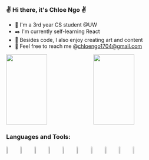 ### :v: Hi there, it's Chloe Ngo :v:

<!--
**chloeNgo99/chloeNgo99** is a ✨ _special_ ✨ repository because its `README.md` (this file) appears on your GitHub profile.

Here are some ideas to get you started:

- 🔭 I’m currently working on ...
- 🌱 I’m currently learning ...
- 👯 I’m looking to collaborate on ...
- 🤔 I’m looking for help with ...
- 💬 Ask me about ...
- 📫 How to reach me: ...
- 😄 Pronouns: ...
- ⚡ Fun fact: ...
-->
- :round_pushpin: I'm a 3rd year CS student @UW
- :black_nib: I'm currently self-learning React
- :mushroom: Besides code, I also enjoy creating art and content
- :email: Feel free to reach me @chloengo1704@gmail.com

<div style="display: flex; flex-direction: row;">
<img style="height:190px ;width: 47%" src="https://github-readme-stats.vercel.app/api/top-langs/?username=chloeNgo99&theme=buefy&langs_count=8&layout=compact&hide_border=false"/>
<img style="height:190px; width: 47%" src="https://github-readme-stats.vercel.app/api?username=chloeNgo99&show_icons=true&theme=buefy" />
</div>

### Languages and Tools: 
<img align="left" width="7%" src="https://cdn-icons-png.flaticon.com/128/311/311288.png" />
<img align="left" width="7%" src="https://cdn-icons-png.flaticon.com/128/4785/4785958.png" />
<img align="left" width="7%" src="https://cdn-icons-png.flaticon.com/128/8025/8025397.png" />
<img align="left" width="7%" src="https://cdn-icons-png.flaticon.com/128/1794/1794701.png" />
<img align="left" width="7%" src="https://cdn-icons-png.flaticon.com/128/689/689319.png" />
<img align="left" width="7%" src="https://cdn-icons-png.flaticon.com/128/1260/1260667.png" />
<img align="left" width="7%" src="https://cdn-icons-png.flaticon.com/128/5968/5968389.png" />
<img align="left" width="7%" src="https://upload.wikimedia.org/wikipedia/commons/thumb/8/80/Atom_editor_logo.svg/131px-Atom_editor_logo.svg.png?20141116145821" />
<img align="left" width="7%" src="https://ph-files.imgix.net/25b07021-eab0-4596-b444-0fcc41031595.png?auto=format&auto=compress&codec=mozjpeg&cs=strip&w=120&h=120&fit=crop&dpr=1" />
<img align="left" width="7%" src="https://cdn-icons-png.flaticon.com/128/5968/5968342.png" />
